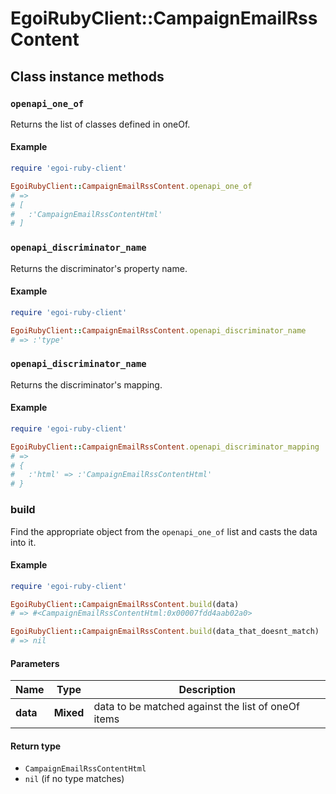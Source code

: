 # EgoiRubyClient::CampaignEmailRssContent

## Class instance methods

### `openapi_one_of`

Returns the list of classes defined in oneOf.

#### Example

```ruby
require 'egoi-ruby-client'

EgoiRubyClient::CampaignEmailRssContent.openapi_one_of
# =>
# [
#   :'CampaignEmailRssContentHtml'
# ]
```

### `openapi_discriminator_name`

Returns the discriminator's property name.

#### Example

```ruby
require 'egoi-ruby-client'

EgoiRubyClient::CampaignEmailRssContent.openapi_discriminator_name
# => :'type'
```

### `openapi_discriminator_name`

Returns the discriminator's mapping.

#### Example

```ruby
require 'egoi-ruby-client'

EgoiRubyClient::CampaignEmailRssContent.openapi_discriminator_mapping
# =>
# {
#   :'html' => :'CampaignEmailRssContentHtml'
# }
```

### build

Find the appropriate object from the `openapi_one_of` list and casts the data into it.

#### Example

```ruby
require 'egoi-ruby-client'

EgoiRubyClient::CampaignEmailRssContent.build(data)
# => #<CampaignEmailRssContentHtml:0x00007fdd4aab02a0>

EgoiRubyClient::CampaignEmailRssContent.build(data_that_doesnt_match)
# => nil
```

#### Parameters

| Name | Type | Description |
| ---- | ---- | ----------- |
| **data** | **Mixed** | data to be matched against the list of oneOf items |

#### Return type

- `CampaignEmailRssContentHtml`
- `nil` (if no type matches)

